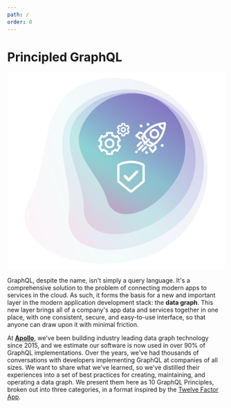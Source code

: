 ```yaml
---
path: /
order: 0
---
```


# Principled GraphQL

<div class="float">
  <img src="../images/overview.png">
</div>

GraphQL, despite the name, isn't simply a query language. It's a comprehensive solution to the problem of connecting modern apps to services in the cloud. As such, it forms the basis for a new and important layer in the modern application development stack: the **data graph**. This new layer brings all of a company's app data and services together in one place, with one consistent, secure, and easy-to-use interface, so that anyone can draw upon it with minimal friction.

At [**Apollo**](https://apollographql.com), we've been building industry leading data graph technology since 2015, and we estimate our software is now used in over 90% of GraphQL implementations. Over the years, we've had thousands of conversations with developers implementing GraphQL at companies of all sizes. We want to share what we've learned, so we've distilled their experiences into a set of best practices for creating, maintaining, and operating a data graph. We present them here as 10 GraphQL Principles, broken out into three categories, in a format inspired by the [Twelve Factor App](https://12factor.net).
